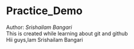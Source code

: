 # Practice_Demo
Author: <em> Srishailam Bangari </em>
<br>
This is created while learning about git and github<br>
Hii guys,Iam Srishailam Bangari
